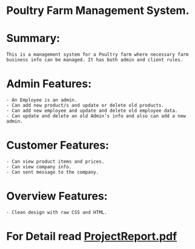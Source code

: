 # Poultry Farm Management System.

# Summary:
	This is a management system for a Poultry farm where necessary farm business info can be managed. It has both admin and client rules.
 
# Admin Features:
	- An Employee is an admin.
	- Can add new product/s and update or delete old products.
	- Can add new employee and update and delete old employee data.
	- Can update and delete an old Admin’s info and also can add a new admin. 
# Customer Features: 
	- Can view product items and prices.
	- Can view company info.
	- Can sent message to the company.

# Overview Features:
	- Clean design with raw CSS and HTML.

# For Detail read [ProjectReport.pdf](https://github.com/marufzaman/Poultry-Farm-Management-System_CSE311/blob/master/ProjectReport.pdf)
